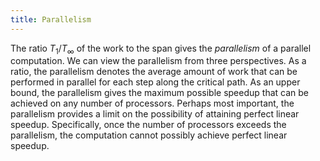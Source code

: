 ```yaml
---
title: Parallelism
---
```


The ratio $T_1/T_{\infty}$ of the work to the span gives the *parallelism* of a parallel
computation. We can view the parallelism from three perspectives. As a ratio, the
parallelism denotes the average amount of work that can be performed in parallel
for each step along the critical path. As an upper bound, the parallelism gives the
maximum possible speedup that can be achieved on any number of processors. Perhaps 
most important, the parallelism provides a limit on the possibility of attaining
perfect linear speedup. Specifically, once the number of processors exceeds the
parallelism, the computation cannot possibly achieve perfect linear speedup.
